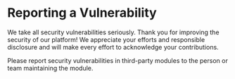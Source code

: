 # Reporting a Vulnerability

We take all security vulnerabilities seriously. Thank you for improving the security of our platform! We appreciate your efforts and responsible disclosure and will make every effort to acknowledge your contributions.

<!-- Report security vulnerabilities by emailing our security team at [security@cqrs.io](mailto:security@cqrs.io) -->

<!-- We will acknowledge your email within 24 hours, and will send a more detailed response within 48 hours indicating the next steps in handling your report. After the initial reply to your report, the security team will endeavor to keep you informed of the progress towards a fix and full announcement, and may ask for additional information or guidance. -->

Please report security vulnerabilities in third-party modules to the person or team maintaining the module.
